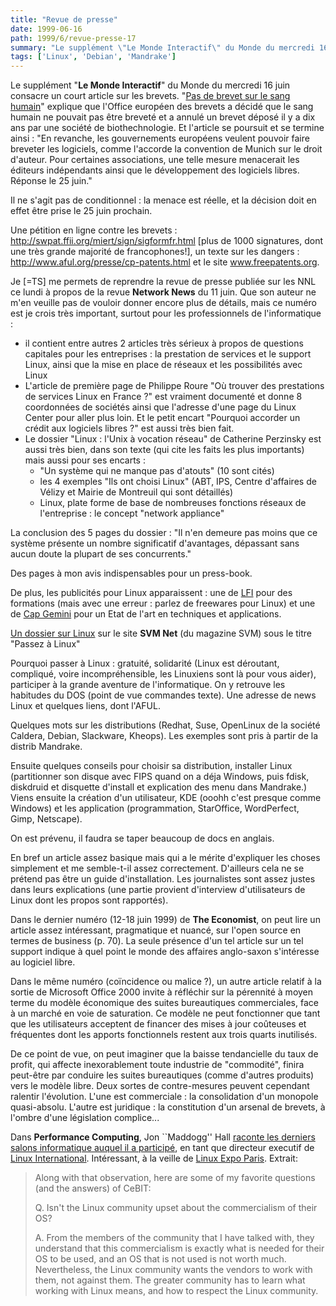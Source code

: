 ```yaml
---
title: "Revue de presse"
date: 1999-06-16
path: 1999/6/revue-presse-17
summary: "Le supplément \"Le Monde Interactif\" du Monde du mercredi 16 juin consacre un court article sur les brevets."
tags: ['Linux', 'Debian', 'Mandrake']
---
```


<P>Le supplément "<B>Le Monde Interactif</B>" du Monde du
mercredi 16 juin consacre un court article sur les brevets.
"<A HREF="http://www.lemonde.fr/article/0,2320,10491,00.html">Pas de
brevet sur le sang humain</A>" explique que l'Office européen des
brevets a décidé que le sang humain ne pouvait pas être breveté
et a annulé un brevet déposé il y a dix ans par une société de
biothechnologie. Et l'article se poursuit et se termine ainsi : "En
revanche, les gouvernements européens veulent pouvoir faire breveter
les logiciels, comme l'accorde la convention de Munich sur le droit
d'auteur. Pour certaines associations, une telle mesure menacerait les
éditeurs indépendants ainsi que le développement des logiciels libres.
Réponse le 25 juin."</P>

<P>Il ne s'agit pas de conditionnel : la menace est réelle, et la décision
doit en effet être prise le 25 juin prochain.</P>

<P>Une pétition en ligne contre les brevets : <A HREF="http://swpat.ffii.org/miert/sign/sigformfr.html">http://swpat.ffii.org/miert/sign/sigformfr.html</A> [plus de 1000
signatures, dont une très grande majorité de francophones!], un texte
sur les dangers : <A HREF="http://www.aful.org/presse/cp-patents.html">http://www.aful.org/presse/cp-patents.html</A> et le site <A HREF="http://www.freepatents.org">www.freepatents.org</A>.</P>

<P>Je [=TS] me permets de reprendre la revue de presse publiée sur les NNL ce
lundi à propos de la revue <B>Network News</B> du 11 juin. Que son auteur ne
m'en veuille pas de vouloir donner encore plus de détails, mais ce
numéro est je crois très important, surtout pour les professionnels de
l'informatique :</P>

<UL>

<LI>il contient entre autres 2 articles très sérieux à propos de questions
capitales pour les entreprises : la prestation de services et le support
Linux, ainsi que la mise en place de réseaux et les possibilités avec
Linux
<LI>L'article de première page de Philippe Roure "Où trouver des
prestations de services Linux en France ?" est vraiment documenté et
donne 8 coordonnées de sociétés ainsi que l'adresse d'une page du Linux
Center pour aller plus loin.
Et le petit encart "Pourquoi accorder un crédit aux logiciels libres ?"
est aussi très bien fait.
<LI>Le dossier "Linux : l'Unix à vocation réseau" de Catherine Perzinsky
est aussi très bien, dans son texte (qui cite les faits les plus
importants) mais aussi pour ses encarts :
<UL>

<LI>"Un système qui ne manque pas d'atouts" (10 sont cités)
<LI>les 4 exemples "Ils ont choisi Linux" (ABT, IPS, Centre d'affaires de
Vélizy et Mairie de Montreuil qui sont détaillés)
<LI>Linux, plate forme de base de nombreuses fonctions réseaux de
l'entreprise : le concept "network appliance"
</UL>

</UL>

<P>La conclusion des 5 pages du dossier : "Il n'en demeure pas moins que ce
système présente un nombre significatif d'avantages, dépassant sans
aucun doute la plupart de ses concurrents."</P>

<P>Des pages à mon avis indispensables pour un press-book.</P>

<P>De plus, les publicités pour Linux apparaissent : une de
<A HREF="http://www.lfi.fr/">LFI</A>
pour des formations (mais avec une erreur : parlez de
freewares pour Linux) et une de
<A HREF="http://www.institut.capgemini.fr/">Cap Gemini</A>
pour un Etat de l'art en techniques et applications.</P>

<P><A HREF="http://www.vnunet.fr/SVM/pgs/linux1-2-2.htm">Un dossier sur Linux</A> sur le site <B>SVM Net</B> (du magazine SVM) sous le titre
"Passez à Linux"</P>

<P>Pourquoi passer à Linux : gratuité, solidarité (Linux est déroutant,
compliqué, voire incompréhensible, les Linuxiens sont là pour vous aider),
participer à la grande aventure de l'informatique. On y retrouve les
habitudes du DOS (point de vue commandes texte).
Une adresse de news Linux et quelques liens, dont l'AFUL.</P>

<P>Quelques mots sur les distributions (Redhat, Suse, OpenLinux de la société
Caldera, Debian, Slackware, Kheops). Les exemples sont pris à partir de la
distrib Mandrake.</P>

<P>Ensuite quelques conseils pour choisir sa distribution, installer Linux
(partitionner son disque avec FIPS quand on a déja Windows, puis fdisk,
diskdruid et disquette d'install et explication des menu dans Mandrake.)
Viens ensuite la création d'un utilisateur, KDE (ooohh c'est presque comme
Windows) et les application (programmation, StarOffice, WordPerfect, Gimp,
Netscape).</P>

<P>On est prévenu, il faudra se taper beaucoup de docs en anglais.</P>

<P>En bref un article assez basique mais qui a le mérite d'expliquer les choses
simplement et me semble-t-il assez correctement. D'ailleurs cela ne se
prétend pas être un guide d'installation. Les journalistes sont assez justes
dans leurs explications (une partie provient d'interview d'utilisateurs de
Linux dont les propos sont rapportés).</P>

<P>Dans le dernier numéro (12-18 juin 1999) de <B>The Economist</B>, on peut
lire un article assez intéressant, pragmatique et nuancé, sur l'open
source en termes de business (p. 70). La seule présence d'un tel article
sur un tel support indique à quel point le monde des affaires
anglo-saxon s'intéresse au logiciel libre.</P>

<P>Dans le même numéro (coïncidence ou malice ?), un autre article relatif
à la sortie de Microsoft Office 2000 invite à réfléchir sur la pérennité
à moyen terme du modèle économique des suites bureautiques commerciales,
face à un marché en voie de saturation. Ce modèle ne peut fonctionner
que tant que les utilisateurs acceptent de financer des mises à jour
coûteuses et fréquentes dont les apports fonctionnels restent aux trois
quarts inutilisés.</P>

<P>De ce point de vue, on peut imaginer que la baisse tendancielle du taux
de profit, qui affecte inexorablement toute industrie de "commodité",
finira peut-être par conduire les suites bureautiques (comme d'autres
produits) vers le modèle libre. Deux sortes de contre-mesures peuvent
cependant ralentir l'évolution. L'une est commerciale : la consolidation
d'un monopole quasi-absolu. L'autre est juridique : la constitution d'un
arsenal de brevets, à l'ombre d'une législation complice...</P>

<P>
Dans <B>Performance Computing</B>, Jon ``Maddogg'' Hall <A HREF="http://www.performancecomputing.com/Linux-IT/penguin/9907.shtml">raconte les derniers salons informatique auquel il a participé</A>,
en tant que directeur executif de <A HREF="http://www.li.org">Linux
International</A>. Intéressant, à la veille de <A HREF="http://www.linux-expo.com/">Linux Expo Paris</A>. Extrait:
</P>

<BLOCKQUOTE>
<P>Along with that observation, here are some of my favorite
questions (and the answers) of CeBIT:</P>

<P>Q. Isn't the Linux community upset about the commercialism
of their OS?</P>

<P>A. From the members of the community that I have talked
with, they understand that this commercialism is exactly what
is needed for their OS to be used, and an OS that is not used
is not worth much. Nevertheless, the Linux community wants
the vendors to work with them, not against them. The greater
community has to learn what working with Linux means, and
how to respect the Linux community.</P>

</BLOCKQUOTE>


